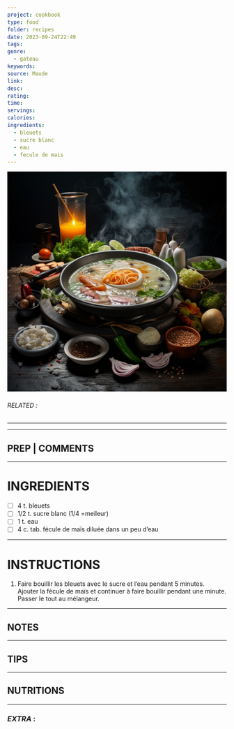 ```yaml
---
project: cookbook
type: food
folder: recipes
date: 2023-09-24T22:49
tags: 
genre:
  - gateau
keywords: 
source: Maude
link: 
desc: 
rating: 
time: 
servings: 
calories: 
ingredients:
  - bleuets
  - sucre blanc
  - eau
  - fecule de mais
---
```


![IMAGE](_default.png)

###### *RELATED* : 
---


---
## PREP | COMMENTS



---
# INGREDIENTS

- [ ] 4 t. bleuets
- [ ] 1/2 t. sucre blanc (1/4 =meileur)
- [ ] 1 t. eau
- [ ] 4 c. tab. fécule de maïs diluée dans un peu d’eau

---
# INSTRUCTIONS

1. Faire bouillir les bleuets avec le sucre et l’eau pendant 5 minutes. Ajouter la fécule de maïs et continuer à faire bouillir pendant une minute. Passer le tout au mélangeur.

---
## NOTES



---
## TIPS



---
## NUTRITIONS



---
### *EXTRA* :



